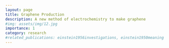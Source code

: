 ```yaml
---
layout: page
title: Graphene Production
description: A new method of electrochemistry to make graphene
#img: assets/img/12.jpg
importance: 1
category: research
#related_publications: einstein1956investigations, einstein1950meaning
---
```


